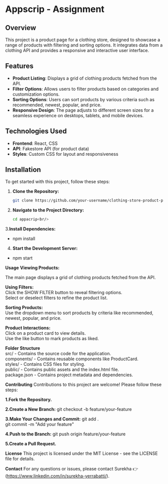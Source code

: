 # Appscrip - Assignment 

## Overview

This project is a product page for a clothing store, designed to showcase a range of products with filtering and sorting options. It integrates data from a clothing API and provides a responsive and interactive user interface.

## Features

- **Product Listing**: Displays a grid of clothing products fetched from the API.
- **Filter Options**: Allows users to filter products based on categories and customization options.
- **Sorting Options**: Users can sort products by various criteria such as recommended, newest, popular, and price.
- **Responsive Design**: The page adjusts to different screen sizes for a seamless experience on desktops, tablets, and mobile devices.

## Technologies Used

- **Frontend**: React, CSS
- **API**: Fakestore API (for product data)
- **Styles**: Custom CSS for layout and responsiveness

## Installation

To get started with this project, follow these steps:

1. **Clone the Repository:**
   ```bash
   git clone https://github.com/your-username/clothing-store-product-page.git
2. **Navigate to the Project Directory:**
   ```bash
   cd appacrip<br/>
3.**Install Dependencies:**
- npm install 
4. **Start the Development Server:**
- npm start

**Usage**
**Viewing Products:</br>**

The main page displays a grid of clothing products fetched from the API.</br>

**Using Filters:</br>**
Click the SHOW FILTER button to reveal filtering options.</br>
Select or deselect filters to refine the product list.</br>

**Sorting Products:</br>**
Use the dropdown menu to sort products by criteria like recommended, newest, popular, and price.</br>

**Product Interactions:</br>**
Click on a product card to view details.</br>
Use the like button to mark products as liked.</br>

**Folder Structure</br>**
src/ - Contains the source code for the application.</br>
components/ - Contains reusable components like ProductCard.</br>
styles/ - Contains CSS files for styling.</br>
public/ - Contains public assets and the index.html file.</br>
package.json - Contains project metadata and dependencies.</br>

**Contributing**
Contributions to this project are welcome! Please follow these steps:</br>

**1.Fork the Repository.</br>**

**2.Create a New Branch:**
git checkout -b feature/your-feature</br>

**3.Make Your Changes and Commit:**
git add .</br>
git commit -m "Add your feature"</br>

**4.Push to the Branch:**
git push origin feature/your-feature</br>

**5.Create a Pull Request.**

**License**
This project is licensed under the MIT License - see the LICENSE file for details.

**Contact**
For any questions or issues, please contact Surekha 👉(https://www.linkedin.com/in/surekha-yerrabatti/).
